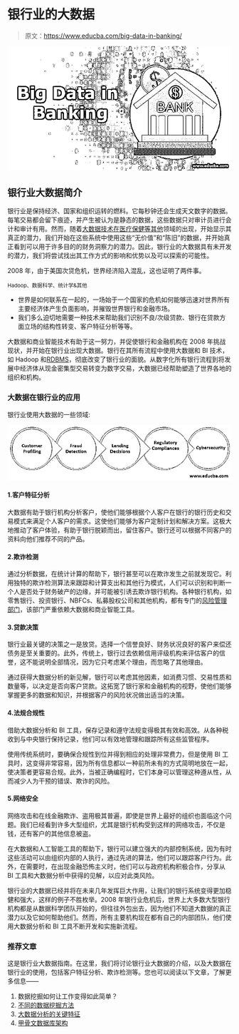 # 银行业的大数据

> 原文：<https://www.educba.com/big-data-in-banking/>

![big data in banking](img/d5865adacabeb931f700e11c6c28574d.png)



## 银行业大数据简介

银行业是保持经济、国家和组织运转的燃料。它每秒钟还会生成天文数字的数据。每笔交易都会留下痕迹，并产生被认为是静态的数据，这些数据只对审计员进行会计和审计有用。然而，随着[大数据技术在医疗保健等其他](https://www.educba.com/big-data-technologies/)领域的出现，开始显示其真正的潜力，我们开始在这些系统中使用这些“无价值”和“陈旧”的数据，并开始真正看到可以用于许多目的的财务洞察力的潜力。因此，银行业的大数据具有未开发的潜力，我们将尝试找出其工作方式的影响和优势以及可以探索的可能性。

2008 年，由于美国次贷危机，世界经济陷入混乱，这也证明了两件事。

<small>Hadoop、数据科学、统计学&其他</small>

*   世界是如何联系在一起的，一场始于一个国家的危机如何能够迅速对世界所有主要经济体产生负面影响，并摧毁世界银行和金融市场。
*   我们多么迫切地需要一种技术来帮助我们识别不良/次级贷款、银行在贷款方面立场的结构性转变、客户特征分析等等。

大数据和商业智能技术有助于这一努力，并促使银行和金融机构在 2008 年挑战现状，并开始在银行业出现大数据。银行在其所有流程中使用大数据和 BI 技术，如 Hadoop 和[RDBMS](https://www.educba.com/what-is-rdbms/)，彻底改变了银行业的面貌。从数字化所有银行流程到将发展中经济体从现金密集型交易转变为数字交易，大数据已经帮助塑造了世界各地的组织和机构。

### 大数据在银行业的应用

银行业使用大数据的一些领域:

![big data in banking ](img/2a44e7d63ac8ee347607e2060544fd3e.png)



#### 1.客户特征分析

大数据有助于银行机构分析客户，使他们能够根据个人客户在银行的银行历史和交易模式来满足个人客户的需求。这使他们能够为客户定制计划和解决方案。这极大地推动了客户体验，有助于银行脱颖而出，留住客户。银行还可以根据不同客户的资料向他们推荐不同的产品。

#### 2.欺诈检测

通过分析数据，在统计计算的帮助下，银行甚至可以在欺诈发生之前就发现它。利用独特的欺诈检测算法来跟踪和计算支出和其他行为模式，人们可以识别和判断一个人是否处于财务破产的边缘，并可能被引诱去欺诈银行机构。各种银行机构，如零售银行、投资银行、NBFCs、私募股权公司和其他机构，都有专门的[风险管理部门](https://www.educba.com/risk-management-process/)，该部门严重依赖大数据和商业智能工具。

#### 3.贷款决策

银行业最关键的决策之一是放贷。选择一个信誉良好、财务状况良好的客户来偿还债务是至关重要的。此外，传统上，银行过去依赖信用评级机构来评估客户的信誉，这不能说明全部情况，因为它只考虑某个理由，而忽略了其他理由。

通过获得大数据分析的新见解，银行可以考虑其他因素，如消费习惯、交易性质和数量等，以决定是否向客户贷款。这拓宽了银行家和金融机构的视野，使他们能够掌握更多的数据和知识，并根据客户的风险状况做出适当的决策。

#### 4.法规合规性

借助大数据分析和 BI 工具，保存记录和遵守法规变得极其有效和高效。从各种税收到与中央银行保持记录，他们可以有效地管理和跟踪所有这些监管程序。

使用传统系统时，要确保合规性到位并得到相应的处理非常费力，但是使用 BI 工具时，这变得非常容易，因为所有信息都以一种前所未有的方式简明地放在一起，使决策者更容易合规。此外，当被正确编程时，它们本身可以管理这种遵从性，从而减少人为干预的错误、欺诈的风险。

#### 5.网络安全

网络攻击和在线金融欺诈、盗用极其普遍，即使是世界上最好的组织也面临这个问题。我们已经看到许多大型组织，尤其是银行机构受到这样的网络攻击，不仅是钱，还有客户的其他信息被盗。

在大数据和人工智能工具的帮助下，银行可以建立强大的内部控制系统，因为有时这些活动可以由组织内部的人执行，通过先进的算法，他们可以跟踪客户行为。此外，在需要时，在出现金融恐怖主义时，他们可以与政府机构积极合作，分享从 BI 工具和大数据分析中获得的见解，以应对此类风险。

银行业的大数据已经并将在未来几年发挥巨大作用，让我们的银行系统变得更加稳健和强大，这样的例子不胜枚举。2008 年银行业危机后，世界上大多数大型银行机构都是从数据科学团队开始的，但往往外包出去，因为他们不知道大数据的真正潜力以及它如何帮助他们。然而，所有主要机构现在都有自己的内部团队，他们使用大数据分析和 BI 工具不断开发和实施新流程。

### 推荐文章

这是银行业大数据指南。在这里，我们将讨论银行业大数据的介绍，以及大数据在银行业的使用，包括客户特征分析、欺诈检测等。您也可以阅读以下文章，了解更多信息——

1.  数据挖掘如何让工作变得如此简单？
2.  [不同的数据挖掘方法](https://www.educba.com/data-mining-methods/)
3.  [大数据分析的关键特征](https://www.educba.com/big-data-analytics-examples/)
4.  [甲骨文数据库架构](https://www.educba.com/what-is-oracle-database/)






